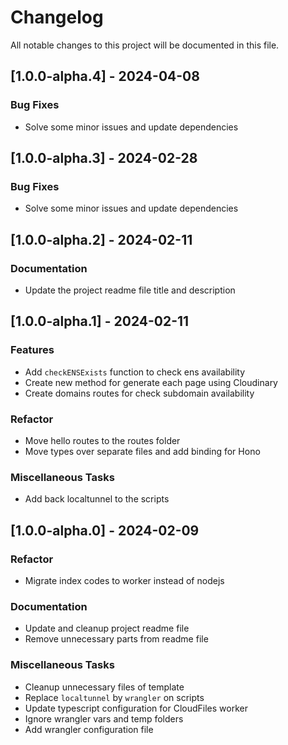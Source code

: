 # Changelog

All notable changes to this project will be documented in this file.

## [1.0.0-alpha.4] - 2024-04-08

### Bug Fixes

- Solve some minor issues and update dependencies

## [1.0.0-alpha.3] - 2024-02-28

### Bug Fixes

- Solve some minor issues and update dependencies

## [1.0.0-alpha.2] - 2024-02-11

### Documentation

- Update the  project readme file title and description

## [1.0.0-alpha.1] - 2024-02-11

### Features

- Add `checkENSExists` function to check ens availability
- Create new method for generate each page using Cloudinary
- Create domains routes for check subdomain availability

### Refactor

- Move hello routes to the routes folder
- Move types over separate files and add binding for Hono

### Miscellaneous Tasks

- Add back localtunnel to the scripts

## [1.0.0-alpha.0] - 2024-02-09

### Refactor

- Migrate index codes to worker instead of nodejs

### Documentation

- Update and cleanup project readme file
- Remove unnecessary parts from readme file

### Miscellaneous Tasks

- Cleanup unnecessary files of template
- Replace `localtunnel` by `wrangler` on scripts
- Update typescript configuration for CloudFiles worker
- Ignore wrangler vars and temp folders
- Add wrangler configuration file

<!-- generated by git-cliff -->
